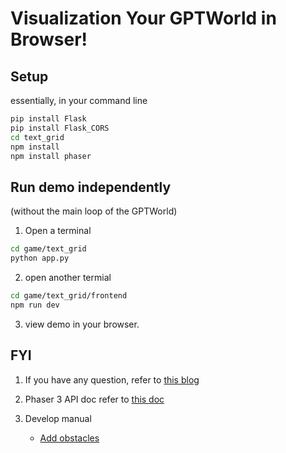 # Visualization Your GPTWorld in Browser!

## Setup

essentially, in your command line

```bash
pip install Flask
pip install Flask_CORS
cd text_grid
npm install
npm install phaser
```

## Run demo independently

 (without the main loop of the GPTWorld)

1. Open a terminal
```bash
cd game/text_grid
python app.py
```

2. open another termial
```bash
cd game/text_grid/frontend
npm run dev
```

3. view demo in your browser.


## FYI

1. If you have any question, refer to [this blog](https://saricden.com/how-to-setup-a-phaser-3-project-with-vite)


2. Phaser 3 API doc refer to [this doc](https://photonstorm.github.io/phaser3-docs/)

3. Develop manual
    - [Add obstacles](https://developer.amazon.com/blogs/post/Tx3AT4I2ENBOI6R/Intro-to-Phaser-Part-3-Obstacles-Collision-Score-Sound-and-Publishing)

